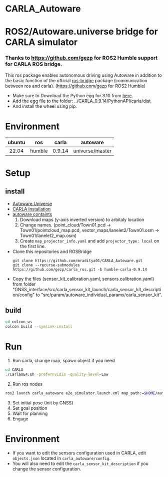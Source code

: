 # CARLA_Autoware
# ROS2/Autoware.universe bridge for CARLA simulator


### Thanks to https://github.com/gezp for ROS2 Humble support for CARLA ROS bridge. 
 This ros package enables autonomous driving using Autoware in addition to the basic function of the official [ros-bridge](https://github.com/carla-simulator/ros-bridge) package (communication between ros and carla). (https://github.com/gezp for ROS2 Humble)
- Make sure to Download the Python egg for 3.10 from [here](https://github.com/gezp/carla_ros/releases/tag/carla-0.9.14-ubuntu-22.04). 
- Add the egg file to the folder: ../CARLA_0.9.14/PythonAPI/carla/dist
- And install the wheel using pip.

# Environment 
|ubuntu|ros|carla|autoware|
|:---:|:---:|:---:|:---:|
|22.04|humble|0.9.14|universe/master|

# Setup
## install
* [Autoware.Universe](https://autowarefoundation.github.io/autoware-documentation/galactic/installation/autoware/source-installation/) 
* [CARLA Installation](https://carla.readthedocs.io/en/latest/start_quickstart/) 
* [autoware containts](https://bitbucket.org/carla-simulator/autoware-contents/src/master/maps/)  
  1. Download maps (y-axis inverted version) to arbitaly location
  2. Change names. (point_cloud/Town01.pcd -> Town01/pointcloud_map.pcd, vector_maps/lanelet2/Town01.osm -> Town01/lanelet2_map.osm)
  3. Create ``map_projector_info.yaml`` and add ``projector_type: local`` on the first line.
* Clone this repositories and ROSBridge
  ```
  git clone https://github.com/mraditya01/CARLA_Autoware.git
  git clone --recurse-submodules https://github.com/gezp/carla_ros.git -b humble-carla-0.9.14
  ```
 * Copy the files (sensor_kit_calibration.yaml, sensors.calibration.yaml) from folder "GNSS_interface/src/carla_sensor_kit_launch/carla_sensor_kit_description/config" to "src/param/autoware_individual_params/carla_sensor_kit".


## build
```bash
cd colcon_ws
colcon build --symlink-install
```

# Run
1. Run carla, change map, spawn object if you need
```bash
cd CARLA
./CarlaUE4.sh -prefernvidia -quality-level=Low
```

2. Run ros nodes
```bash
ros2 launch carla_autoware e2e_simulator.launch.xml map_path:=$HOME/autoware_map/carla_town_01 vehicle_model:=sample_vehicle sensor_model:=carla_sensor_kit
```

3. Set initial pose (Init by GNSS)
4. Set goal position
5. Wait for planning
6. Engage

# Environment 
* If you want to edit the sensors configuration used in CARLA, edit ``objects.json`` located in ``carla_autoware/config``.
* You will also need to edit the ``carla_sensor_kit_description`` if you change the sensor configuration.